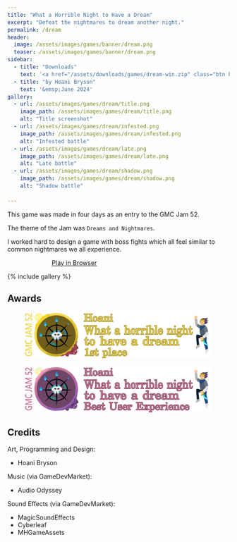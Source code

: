 ```yaml
---
title: "What a Horrible Night to Have a Dream"
excerpt: "Defeat the nightmares to dream another night."
permalink: /dream
header:
  image: /assets/images/games/banner/dream.png
  teaser: /assets/images/games/banner/dream.png
sidebar:
  - title: "Downloads"
    text: '<a href="/assets/downloads/games/dream-win.zip" class="btn btn--primary download-btn"><img src="/assets/icons/windows.svg" class="download-svg"/>Windows</a>'
  - title: "by Hoani Bryson"
    text: '&emsp;June 2024'
gallery:
  - url: /assets/images/games/dream/title.png
    image_path: /assets/images/games/dream/title.png
    alt: "Title screenshot"
  - url: /assets/images/games/dream/infested.png
    image_path: /assets/images/games/dream/infested.png
    alt: "Infested battle"
  - url: /assets/images/games/dream/late.png
    image_path: /assets/images/games/dream/late.png
    alt: "Late battle"
  - url: /assets/images/games/dream/shadow.png
    image_path: /assets/images/games/dream/shadow.png
    alt: "Shadow battle"
  
---
```


This game was made in four days as an entry to the GMC Jam 52. 

The theme of the Jam was `Dreams and Nightmares`.

I worked hard to design a game with boss fights which all feel similar to common nightmares we all experience.

<a href="/play/dream/" class="btn btn--primary" style="margin-left:20%;width:60%">Play in Browser</a>

{% include gallery %}

## Awards

<figure style="margin-bottom:0"><img src="/assets/images/games/dream/medals/rank240.png"></figure> 
<figure style="margin-bottom:0"><img src="/assets/images/games/dream/medals/ux240.png"></figure> 

## Credits

Art, Programming and Design:
* Hoani Bryson

Music (via GameDevMarket):
* Audio Odyssey

Sound Effects (via GameDevMarket):
* MagicSoundEffects
* Cyberleaf
* MHGameAssets

